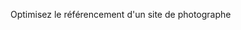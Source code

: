 Optimisez le référencement d'un site de photographe

<!--

- rajout du language fr

- rajout du favicon "La favicon est une petite icône utilisée sur les navigateurs web pour représenter un site internet".

- rajout de <meta name="robots" content="index, follow"> balise canoniques. Elle sert à indiquer à Google la page principale à indexer

- rajout des open graph liens reseau

-  rajout des SEO "Ce terme défini l'ensemble des techniques mises en œuvre pour améliorer la position d'un site web sur les pages de 
		résultats des moteurs de recherche (SERP). On l'appelle aussi référencement naturel."

- changement adresse bootstrap cdn  (Content Delivery Network) qui permet d'accélérer le traitement de données

- changement des h1 h2 h3 h4 pour rendu

- changement des div exemple header et footer creation et rajout d'une balise "main"

- deplacement des script en fin de code et defer

- rajout des alt="description" => descptionn de l'image pour les personnes non-voyantes

- loading="lazy" => consiste à spécifier quels composants d’un programme doivent être chargés lors du démarrage de celui-ci.

- rajout et création des différentes tailles d'images et incorporées

- rajout des for dans le form

- rajout de la partie contacte

- changement de style pour optimisation de couleur  contraste .nav-link.active

- code js et css minifiez "https://www.minifier.org/" diminue la taille et le poid du fichier 

-->
